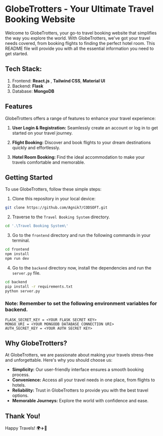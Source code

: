 # GlobeTrotters - Your Ultimate Travel Booking Website

Welcome to GlobeTrotters, your go-to travel booking website that simplifies the way you explore the world. With GlobeTrotters, we've got your travel needs covered, from booking flights to finding the perfect hotel room. This README file will provide you with all the essential information you need to get started.

## Tech Stack:
1. Frontend: **React.js** , **Tailwind CSS**, **Material UI**
2. Backend: **Flask**
3. Database: **MongoDB**

## Features

GlobeTrotters offers a range of features to enhance your travel experience:

1. **User Login & Registration:** Seamlessly create an account or log in to get started on your travel journey.

2. **Flight Booking:** Discover and book flights to your dream destinations quickly and effortlessly.

3. **Hotel Room Booking:** Find the ideal accommodation to make your travels comfortable and memorable.

## Getting Started

To use GlobeTrotters, follow these simple steps:

1. Clone this repository in your local device:
```bash
git clone https://github.com/Agnik7/CODSOFT.git
```

2. Traverse to the `Travel Booking System` directory.
```bash
cd '.\Travel Booking System\'
```

3. Go to the `frontend` directory and run the following commands in your terminal.
```bash
cd frontend
npm install
npm run dev
```

4. Go to the `backend` directory now, install the dependencies and run the `server.py` file.
```bash
cd backend
pip install -r requirements.txt
python server.py
```
### Note: Remember to set the following environment variables for backend.
```
FLASK_SECRET_KEY = <YOUR FLASK SECRET KEY>
MONGO_URI = <YOUR MONGODB DATABASE CONNECTION URI>
AUTH_SECRET_KEY = <YOUR AUTH SECRET KEY>

```

## Why GlobeTrotters?

At GlobeTrotters, we are passionate about making your travels stress-free and unforgettable. Here's why you should choose us:

- **Simplicity:** Our user-friendly interface ensures a smooth booking process.
- **Convenience:** Access all your travel needs in one place, from flights to hotels.
- **Reliability:** Trust in GlobeTrotters to provide you with the best travel options.
- **Memorable Journeys:** Explore the world with confidence and ease.

## Thank You!

Happy Travels! 🌍✈️🌟

